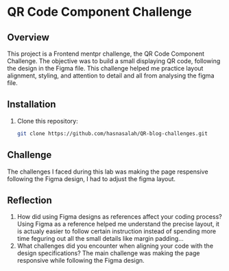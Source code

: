 # QR Code Component Challenge

## Overview
This project is a Frontend mentpr challenge, the QR Code Component Challenge. The objective was to build a small displaying QR code, following the design in the Figma file. This challenge helped me practice layout alignment, styling, and attention to detail and all from analysing the figma file.


## Installation
1. Clone this repository:
   ```bash
   git clone https://github.com/hasnasalah/QR-blog-challenges.git
## Challenge
The challenges I faced during this lab was making the page respensive following the Figma design, I had to adjust the figma layout.
## Reflection
1. How did using Figma designs as references affect your coding process?
Using Figma as a reference helped me understand the precise layout, it is actualy easier to follow certain instruction instead of spending more time feguring out all the small details like margin padding...
2. What challenges did you encounter when aligning your code with the design specifications?
The main challenge was making the page responsive while following the Figma design. 